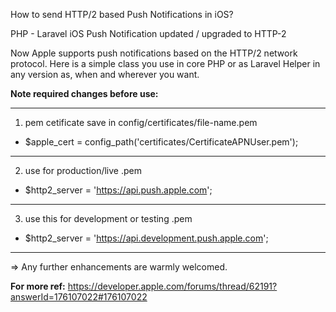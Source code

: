 How to send HTTP/2 based Push Notifications in iOS?

PHP - Laravel iOS Push Notification updated / upgraded to HTTP-2

Now Apple supports push notifications based on the HTTP/2 network protocol. Here is a simple class you use in core PHP or as Laravel Helper in any version as, when and wherever you want.

**Note required changes before use:**

---------------------------------------------------------------------
1. pem cetificate save in config/certificates/file-name.pem
- $apple_cert = config_path('certificates/CertificateAPNUser.pem');  
---------------------------------------------------------------------
2. use for production/live .pem
- $http2_server = 'https://api.push.apple.com';  
---------------------------------------------------------------------
3. use this for development or testing .pem
- $http2_server = 'https://api.development.push.apple.com';   
---------------------------------------------------------------------

=> Any further enhancements are warmly welcomed.


**For more ref:** https://developer.apple.com/forums/thread/62191?answerId=176107022#176107022
